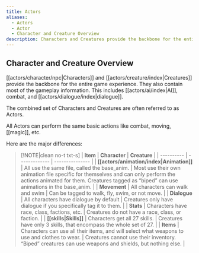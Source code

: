 ```yaml
---
title: Actors
aliases:
  - Actors
  - Actor
  - Character and Creature Overview
description: Characters and Creatures provide the backbone for the entire game experience. They also contain most of the gameplay information.
---
```

## Character and Creature Overview

[[actors/character/npc|Characters]] and [[actors/creature/index|Creatures]] provide the backbone for the entire game experience. They also contain most of the gameplay information. This includes [[actors/ai/index|AI]], combat, and [[actors/dialogue/index|dialogue]].

The combined set of Characters and Creatures are often referred to as Actors.

All Actors can perform the same basic actions like combat, moving, [[magic]], etc.

Here are the major differences:

> [!NOTE|clean no-t txt-s]
> | **Item** | **Character** | **Creature** |
> | ---------- | ------------- | --------------- |
> | **[[actors/animation/index|Animation]]** | All use the same file, called the base\_anim. | Most use their own animation file specific for themselves and can only perform the actions animated for them. Creatures tagged as “biped” can use animations in the base\_anim. |
> | **Movement**  | All characters can walk and swim  | Can be tagged to walk, fly, swim, or not move.   |
> | **Dialogue**  | All characters have dialogue by default    | Creatures only have dialogue if you specifically tag it to them.   |
> | **Stats**  | Characters have race, class, factions, etc.  | Creatures do not have a race, class, or faction.    |
> | **[[skills|Skills]]**  | Characters get all 27 skills.  | Creatures have only 3 skills, that encompass the whole set of 27.  |
> | **Items** | Characters can use all their items, and will select what weapons to use and clothes to wear. | Creatures cannot use their inventory. “Biped” creatures can use weapons and shields, but nothing else.   |
